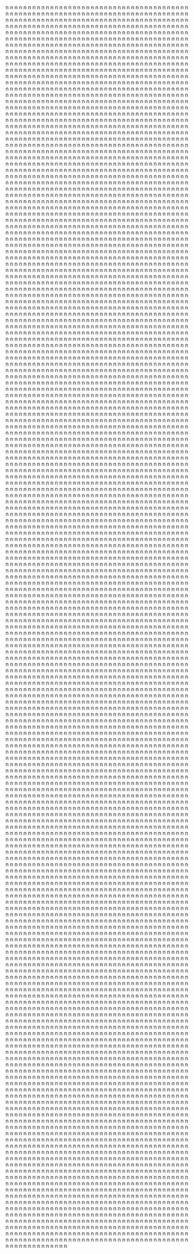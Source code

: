 n
n
n
n
n
n
n
n
n
n
n
n
n
n
n
n
n
n
n
n
n
n
n
n
n
n
n
n
n
n
n
n
n
n
n
n
n
n
n
n
n
n
n
n
n
n
n
n
n
n
n
n
n
n
n
n
n
n
n
n
n
n
n
n
n
n
n
n
n
n
n
n
n
n
n
n
n
n
n
n
n
n
n
n
n
n
n
n
n
n
n
n
n
n
n
n
n
n
n
n
n
n
n
n
n
n
n
n
n
n
n
n
n
n
n
n
n
n
n
n
n
n
n
n
n
n
n
n
n
n
n
n
n
n
n
n
n
n
n
n
n
n
n
n
n
n
n
n
n
n
n
n
n
n
n
n
n
n
n
n
n
n
n
n
n
n
n
n
n
n
n
n
n
n
n
n
n
n
n
n
n
n
n
n
n
n
n
n
n
n
n
n
n
n
n
n
n
n
n
n
n
n
n
n
n
n
n
n
n
n
n
n
n
n
n
n
n
n
n
n
n
n
n
n
n
n
n
n
n
n
n
n
n
n
n
n
n
n
n
n
n
n
n
n
n
n
n
n
n
n
n
n
n
n
n
n
n
n
n
n
n
n
n
n
n
n
n
n
n
n
n
n
n
n
n
n
n
n
n
n
n
n
n
n
n
n
n
n
n
n
n
n
n
n
n
n
n
n
n
n
n
n
n
n
n
n
n
n
n
n
n
n
n
n
n
n
n
n
n
n
n
n
n
n
n
n
n
n
n
n
n
n
n
n
n
n
n
n
n
n
n
n
n
n
n
n
n
n
n
n
n
n
n
n
n
n
n
n
n
n
n
n
n
n
n
n
n
n
n
n
n
n
n
n
n
n
n
n
n
n
n
n
n
n
n
n
n
n
n
n
n
n
n
n
n
n
n
n
n
n
n
n
n
n
n
n
n
n
n
n
n
n
n
n
n
n
n
n
n
n
n
n
n
n
n
n
n
n
n
n
n
n
n
n
n
n
n
n
n
n
n
n
n
n
n
n
n
n
n
n
n
n
n
n
n
n
n
n
n
n
n
n
n
n
n
n
n
n
n
n
n
n
n
n
n
n
n
n
n
n
n
n
n
n
n
n
n
n
n
n
n
n
n
n
n
n
n
n
n
n
n
n
n
n
n
n
n
n
n
n
n
n
n
n
n
n
n
n
n
n
n
n
n
n
n
n
n
n
n
n
n
n
n
n
n
n
n
n
n
n
n
n
n
n
n
n
n
n
n
n
n
n
n
n
n
n
n
n
n
n
n
n
n
n
n
n
n
n
n
n
n
n
n
n
n
n
n
n
n
n
n
n
n
n
n
n
n
n
n
n
n
n
n
n
n
n
n
n
n
n
n
n
n
n
n
n
n
n
n
n
n
n
n
n
n
n
n
n
n
n
n
n
n
n
n
n
n
n
n
n
n
n
n
n
n
n
n
n
n
n
n
n
n
n
n
n
n
n
n
n
n
n
n
n
n
n
n
n
n
n
n
n
n
n
n
n
n
n
n
n
n
n
n
n
n
n
n
n
n
n
n
n
n
n
n
n
n
n
n
n
n
n
n
n
n
n
n
n
n
n
n
n
n
n
n
n
n
n
n
n
n
n
n
n
n
n
n
n
n
n
n
n
n
n
n
n
n
n
n
n
n
n
n
n
n
n
n
n
n
n
n
n
n
n
n
n
n
n
n
n
n
n
n
n
n
n
n
n
n
n
n
n
n
n
n
n
n
n
n
n
n
n
n
n
n
n
n
n
n
n
n
n
n
n
n
n
n
n
n
n
n
n
n
n
n
n
n
n
n
n
n
n
n
n
n
n
n
n
n
n
n
n
n
n
n
n
n
n
n
n
n
n
n
n
n
n
n
n
n
n
n
n
n
n
n
n
n
n
n
n
n
n
n
n
n
n
n
n
n
n
n
n
n
n
n
n
n
n
n
n
n
n
n
n
n
n
n
n
n
n
n
n
n
n
n
n
n
n
n
n
n
n
n
n
n
n
n
n
n
n
n
n
n
n
n
n
n
n
n
n
n
n
n
n
n
n
n
n
n
n
n
n
n
n
n
n
n
n
n
n
n
n
n
n
n
n
n
n
n
n
n
n
n
n
n
n
n
n
n
n
n
n
n
n
n
n
n
n
n
n
n
n
n
n
n
n
n
n
n
n
n
n
n
n
n
n
n
n
n
n
n
n
n
n
n
n
n
n
n
n
n
n
n
n
n
n
n
n
n
n
n
n
n
n
n
n
n
n
n
n
n
n
n
n
n
n
n
n
n
n
n
n
n
n
n
n
n
n
n
n
n
n
n
n
n
n
n
n
n
n
n
n
n
n
n
n
n
n
n
n
n
n
n
n
n
n
n
n
n
n
n
n
n
n
n
n
n
n
n
n
n
n
n
n
n
n
n
n
n
n
n
n
n
n
n
n
n
n
n
n
n
n
n
n
n
n
n
n
n
n
n
n
n
n
n
n
n
n
n
n
n
n
n
n
n
n
n
n
n
n
n
n
n
n
n
n
n
n
n
n
n
n
n
n
n
n
n
n
n
n
n
n
n
n
n
n
n
n
n
n
n
n
n
n
n
n
n
n
n
n
n
n
n
n
n
n
n
n
n
n
n
n
n
n
n
n
n
n
n
n
n
n
n
n
n
n
n
n
n
n
n
n
n
n
n
n
n
n
n
n
n
n
n
n
n
n
n
n
n
n
n
n
n
n
n
n
n
n
n
n
n
n
n
n
n
n
n
n
n
n
n
n
n
n
n
n
n
n
n
n
n
n
n
n
n
n
n
n
n
n
n
n
n
n
n
n
n
n
n
n
n
n
n
n
n
n
n
n
n
n
n
n
n
n
n
n
n
n
n
n
n
n
n
n
n
n
n
n
n
n
n
n
n
n
n
n
n
n
n
n
n
n
n
n
n
n
n
n
n
n
n
n
n
n
n
n
n
n
n
n
n
n
n
n
n
n
n
n
n
n
n
n
n
n
n
n
n
n
n
n
n
n
n
n
n
n
n
n
n
n
n
n
n
n
n
n
n
n
n
n
n
n
n
n
n
n
n
n
n
n
n
n
n
n
n
n
n
n
n
n
n
n
n
n
n
n
n
n
n
n
n
n
n
n
n
n
n
n
n
n
n
n
n
n
n
n
n
n
n
n
n
n
n
n
n
n
n
n
n
n
n
n
n
n
n
n
n
n
n
n
n
n
n
n
n
n
n
n
n
n
n
n
n
n
n
n
n
n
n
n
n
n
n
n
n
n
n
n
n
n
n
n
n
n
n
n
n
n
n
n
n
n
n
n
n
n
n
n
n
n
n
n
n
n
n
n
n
n
n
n
n
n
n
n
n
n
n
n
n
n
n
n
n
n
n
n
n
n
n
n
n
n
n
n
n
n
n
n
n
n
n
n
n
n
n
n
n
n
n
n
n
n
n
n
n
n
n
n
n
n
n
n
n
n
n
n
n
n
n
n
n
n
n
n
n
n
n
n
n
n
n
n
n
n
n
n
n
n
n
n
n
n
n
n
n
n
n
n
n
n
n
n
n
n
n
n
n
n
n
n
n
n
n
n
n
n
n
n
n
n
n
n
n
n
n
n
n
n
n
n
n
n
n
n
n
n
n
n
n
n
n
n
n
n
n
n
n
n
n
n
n
n
n
n
n
n
n
n
n
n
n
n
n
n
n
n
n
n
n
n
n
n
n
n
n
n
n
n
n
n
n
n
n
n
n
n
n
n
n
n
n
n
n
n
n
n
n
n
n
n
n
n
n
n
n
n
n
n
n
n
n
n
n
n
n
n
n
n
n
n
n
n
n
n
n
n
n
n
n
n
n
n
n
n
n
n
n
n
n
n
n
n
n
n
n
n
n
n
n
n
n
n
n
n
n
n
n
n
n
n
n
n
n
n
n
n
n
n
n
n
n
n
n
n
n
n
n
n
n
n
n
n
n
n
n
n
n
n
n
n
n
n
n
n
n
n
n
n
n
n
n
n
n
n
n
n
n
n
n
n
n
n
n
n
n
n
n
n
n
n
n
n
n
n
n
n
n
n
n
n
n
n
n
n
n
n
n
n
n
n
n
n
n
n
n
n
n
n
n
n
n
n
n
n
n
n
n
n
n
n
n
n
n
n
n
n
n
n
n
n
n
n
n
n
n
n
n
n
n
n
n
n
n
n
n
n
n
n
n
n
n
n
n
n
n
n
n
n
n
n
n
n
n
n
n
n
n
n
n
n
n
n
n
n
n
n
n
n
n
n
n
n
n
n
n
n
n
n
n
n
n
n
n
n
n
n
n
n
n
n
n
n
n
n
n
n
n
n
n
n
n
n
n
n
n
n
n
n
n
n
n
n
n
n
n
n
n
n
n
n
n
n
n
n
n
n
n
n
n
n
n
n
n
n
n
n
n
n
n
n
n
n
n
n
n
n
n
n
n
n
n
n
n
n
n
n
n
n
n
n
n
n
n
n
n
n
n
n
n
n
n
n
n
n
n
n
n
n
n
n
n
n
n
n
n
n
n
n
n
n
n
n
n
n
n
n
n
n
n
n
n
n
n
n
n
n
n
n
n
n
n
n
n
n
n
n
n
n
n
n
n
n
n
n
n
n
n
n
n
n
n
n
n
n
n
n
n
n
n
n
n
n
n
n
n
n
n
n
n
n
n
n
n
n
n
n
n
n
n
n
n
n
n
n
n
n
n
n
n
n
n
n
n
n
n
n
n
n
n
n
n
n
n
n
n
n
n
n
n
n
n
n
n
n
n
n
n
n
n
n
n
n
n
n
n
n
n
n
n
n
n
n
n
n
n
n
n
n
n
n
n
n
n
n
n
n
n
n
n
n
n
n
n
n
n
n
n
n
n
n
n
n
n
n
n
n
n
n
n
n
n
n
n
n
n
n
n
n
n
n
n
n
n
n
n
n
n
n
n
n
n
n
n
n
n
n
n
n
n
n
n
n
n
n
n
n
n
n
n
n
n
n
n
n
n
n
n
n
n
n
n
n
n
n
n
n
n
n
n
n
n
n
n
n
n
n
n
n
n
n
n
n
n
n
n
n
n
n
n
n
n
n
n
n
n
n
n
n
n
n
n
n
n
n
n
n
n
n
n
n
n
n
n
n
n
n
n
n
n
n
n
n
n
n
n
n
n
n
n
n
n
n
n
n
n
n
n
n
n
n
n
n
n
n
n
n
n
n
n
n
n
n
n
n
n
n
n
n
n
n
n
n
n
n
n
n
n
n
n
n
n
n
n
n
n
n
n
n
n
n
n
n
n
n
n
n
n
n
n
n
n
n
n
n
n
n
n
n
n
n
n
n
n
n
n
n
n
n
n
n
n
n
n
n
n
n
n
n
n
n
n
n
n
n
n
n
n
n
n
n
n
n
n
n
n
n
n
n
n
n
n
n
n
n
n
n
n
n
n
n
n
n
n
n
n
n
n
n
n
n
n
n
n
n
n
n
n
n
n
n
n
n
n
n
n
n
n
n
n
n
n
n
n
n
n
n
n
n
n
n
n
n
n
n
n
n
n
n
n
n
n
n
n
n
n
n
n
n
n
n
n
n
n
n
n
n
n
n
n
n
n
n
n
n
n
n
n
n
n
n
n
n
n
n
n
n
n
n
n
n
n
n
n
n
n
n
n
n
n
n
n
n
n
n
n
n
n
n
n
n
n
n
n
n
n
n
n
n
n
n
n
n
n
n
n
n
n
n
n
n
n
n
n
n
n
n
n
n
n
n
n
n
n
n
n
n
n
n
n
n
n
n
n
n
n
n
n
n
n
n
n
n
n
n
n
n
n
n
n
n
n
n
n
n
n
n
n
n
n
n
n
n
n
n
n
n
n
n
n
n
n
n
n
n
n
n
n
n
n
n
n
n
n
n
n
n
n
n
n
n
n
n
n
n
n
n
n
n
n
n
n
n
n
n
n
n
n
n
n
n
n
n
n
n
n
n
n
n
n
n
n
n
n
n
n
n
n
n
n
n
n
n
n
n
n
n
n
n
n
n
n
n
n
n
n
n
n
n
n
n
n
n
n
n
n
n
n
n
n
n
n
n
n
n
n
n
n
n
n
n
n
n
n
n
n
n
n
n
n
n
n
n
n
n
n
n
n
n
n
n
n
n
n
n
n
n
n
n
n
n
n
n
n
n
n
n
n
n
n
n
n
n
n
n
n
n
n
n
n
n
n
n
n
n
n
n
n
n
n
n
n
n
n
n
n
n
n
n
n
n
n
n
n
n
n
n
n
n
n
n
n
n
n
n
n
n
n
n
n
n
n
n
n
n
n
n
n
n
n
n
n
n
n
n
n
n
n
n
n
n
n
n
n
n
n
n
n
n
n
n
n
n
n
n
n
n
n
n
n
n
n
n
n
n
n
n
n
n
n
n
n
n
n
n
n
n
n
n
n
n
n
n
n
n
n
n
n
n
n
n
n
n
n
n
n
n
n
n
n
n
n
n
n
n
n
n
n
n
n
n
n
n
n
n
n
n
n
n
n
n
n
n
n
n
n
n
n
n
n
n
n
n
n
n
n
n
n
n
n
n
n
n
n
n
n
n
n
n
n
n
n
n
n
n
n
n
n
n
n
n
n
n
n
n
n
n
n
n
n
n
n
n
n
n
n
n
n
n
n
n
n
n
n
n
n
n
n
n
n
n
n
n
n
n
n
n
n
n
n
n
n
n
n
n
n
n
n
n
n
n
n
n
n
n
n
n
n
n
n
n
n
n
n
n
n
n
n
n
n
n
n
n
n
n
n
n
n
n
n
n
n
n
n
n
n
n
n
n
n
n
n
n
n
n
n
n
n
n
n
n
n
n
n
n
n
n
n
n
n
n
n
n
n
n
n
n
n
n
n
n
n
n
n
n
n
n
n
n
n
n
n
n
n
n
n
n
n
n
n
n
n
n
n
n
n
n
n
n
n
n
n
n
n
n
n
n
n
n
n
n
n
n
n
n
n
n
n
n
n
n
n
n
n
n
n
n
n
n
n
n
n
n
n
n
n
n
n
n
n
n
n
n
n
n
n
n
n
n
n
n
n
n
n
n
n
n
n
n
n
n
n
n
n
n
n
n
n
n
n
n
n
n
n
n
n
n
n
n
n
n
n
n
n
n
n
n
n
n
n
n
n
n
n
n
n
n
n
n
n
n
n
n
n
n
n
n
n
n
n
n
n
n
n
n
n
n
n
n
n
n
n
n
n
n
n
n
n
n
n
n
n
n
n
n
n
n
n
n
n
n
n
n
n
n
n
n
n
n
n
n
n
n
n
n
n
n
n
n
n
n
n
n
n
n
n
n
n
n
n
n
n
n
n
n
n
n
n
n
n
n
n
n
n
n
n
n
n
n
n
n
n
n
n
n
n
n
n
n
n
n
n
n
n
n
n
n
n
n
n
n
n
n
n
n
n
n
n
n
n
n
n
n
n
n
n
n
n
n
n
n
n
n
n
n
n
n
n
n
n
n
n
n
n
n
n
n
n
n
n
n
n
n
n
n
n
n
n
n
n
n
n
n
n
n
n
n
n
n
n
n
n
n
n
n
n
n
n
n
n
n
n
n
n
n
n
n
n
n
n
n
n
n
n
n
n
n
n
n
n
n
n
n
n
n
n
n
n
n
n
n
n
n
n
n
n
n
n
n
n
n
n
n
n
n
n
n
n
n
n
n
n
n
n
n
n
n
n
n
n
n
n
n
n
n
n
n
n
n
n
n
n
n
n
n
n
n
n
n
n
n
n
n
n
n
n
n
n
n
n
n
n
n
n
n
n
n
n
n
n
n
n
n
n
n
n
n
n
n
n
n
n
n
n
n
n
n
n
n
n
n
n
n
n
n
n
n
n
n
n
n
n
n
n
n
n
n
n
n
n
n
n
n
n
n
n
n
n
n
n
n
n
n
n
n
n
n
n
n
n
n
n
n
n
n
n
n
n
n
n
n
n
n
n
n
n
n
n
n
n
n
n
n
n
n
n
n
n
n
n
n
n
n
n
n
n
n
n
n
n
n
n
n
n
n
n
n
n
n
n
n
n
n
n
n
n
n
n
n
n
n
n
n
n
n
n
n
n
n
n
n
n
n
n
n
n
n
n
n
n
n
n
n
n
n
n
n
n
n
n
n
n
n
n
n
n
n
n
n
n
n
n
n
n
n
n
n
n
n
n
n
n
n
n
n
n
n
n
n
n
n
n
n
n
n
n
n
n
n
n
n
n
n
n
n
n
n
n
n
n
n
n
n
n
n
n
n
n
n
n
n
n
n
n
n
n
n
n
n
n
n
n
n
n
n
n
n
n
n
n
n
n
n
n
n
n
n
n
n
n
n
n
n
n
n
n
n
n
n
n
n
n
n
n
n
n
n
n
n
n
n
n
n
n
n
n
n
n
n
n
n
n
n
n
n
n
n
n
n
n
n
n
n
n
n
n
n
n
n
n
n
n
n
n
n
n
n
n
n
n
n
n
n
n
n
n
n
n
n
n
n
n
n
n
n
n
n
n
n
n
n
n
n
n
n
n
n
n
n
n
n
n
n
n
n
n
n
n
n
n
n
n
n
n
n
n
n
n
n
n
n
n
n
n
n
n
n
n
n
n
n
n
n
n
n
n
n
n
n
n
n
n
n
n
n
n
n
n
n
n
n
n
n
n
n
n
n
n
n
n
n
n
n
n
n
n
n
n
n
n
n
n
n
n
n
n
n
n
n
n
n
n
n
n
n
n
n
n
n
n
n
n
n
n
n
n
n
n
n
n
n
n
n
n
n
n
n
n
n
n
n
n
n
n
n
n
n
n
n
n
n
n
n
n
n
n
n
n
n
n
n
n
n
n
n
n
n
n
n
n
n
n
n
n
n
n
n
n
n
n
n
n
n
n
n
n
n
n
n
n
n
n
n
n
n
n
n
n
n
n
n
n
n
n
n
n
n
n
n
n
n
n
n
n
n
n
n
n
n
n
n
n
n
n
n
n
n
n
n
n
n
n
n
n
n
n
n
n
n
n
n
n
n
n
n
n
n
n
n
n
n
n
n
n
n
n
n
n
n
n
n
n
n
n
n
n
n
n
n
n
n
n
n
n
n
n
n
n
n
n
n
n
n
n
n
n
n
n
n
n
n
n
n
n
n
n
n
n
n
n
n
n
n
n
n
n
n
n
n
n
n
n
n
n
n
n
n
n
n
n
n
n
n
n
n
n
n
n
n
n
n
n
n
n
n
n
n
n
n
n
n
n
n
n
n
n
n
n
n
n
n
n
n
n
n
n
n
n
n
n
n
n
n
n
n
n
n
n
n
n
n
n
n
n
n
n
n
n
n
n
n
n
n
n
n
n
n
n
n
n
n
n
n
n
n
n
n
n
n
n
n
n
n
n
n
n
n
n
n
n
n
n
n
n
n
n
n
n
n
n
n
n
n
n
n
n
n
n
n
n
n
n
n
n
n
n
n
n
n
n
n
n
n
n
n
n
n
n
n
n
n
n
n
n
n
n
n
n
n
n
n
n
n
n
n
n
n
n
n
n
n
n
n
n
n
n
n
n
n
n
n
n
n
n
n
n
n
n
n
n
n
n
n
n
n
n
n
n
n
n
n
n
n
n
n
n
n
n
n
n
n
n
n
n
n
n
n
n
n
n
n
n
n
n
n
n
n
n
n
n
n
n
n
n
n
n
n
n
n
n
n
n
n
n
n
n
n
n
n
n
n
n
n
n
n
n
n
n
n
n
n
n
n
n
n
n
n
n
n
n
n
n
n
n
n
n
n
n
n
n
n
n
n
n
n
n
n
n
n
n
n
n
n
n
n
n
n
n
n
n
n
n
n
n
n
n
n
n
n
n
n
n
n
n
n
n
n
n
n
n
n
n
n
n
n
n
n
n
n
n
n
n
n
n
n
n
n
n
n
n
n
n
n
n
n
n
n
n
n
n
n
n
n
n
n
n
n
n
n
n
n
n
n
n
n
n
n
n
n
n
n
n
n
n
n
n
n
n
n
n
n
n
n
n
n
n
n
n
n
n
n
n
n
n
n
n
n
n
n
n
n
n
n
n
n
n
n
n
n
n
n
n
n
n
n
n
n
n
n
n
n
n
n
n
n
n
n
n
n
n
n
n
n
n
n
n
n
n
n
n
n
n
n
n
n
n
n
n
n
n
n
n
n
n
n
n
n
n
n
n
n
n
n
n
n
n
n
n
n
n
n
n
n
n
n
n
n
n
n
n
n
n
n
n
n
n
n
n
n
n
n
n
n
n
n
n
n
n
n
n
n
n
n
n
n
n
n
n
n
n
n
n
n
n
n
n
n
n
n
n
n
n
n
n
n
n
n
n
n
n
n
n
n
n
n
n
n
n
n
n
n
n
n
n
n
n
n
n
n
n
n
n
n
n
n
n
n
n
n
n
n
n
n
n
n
n
n
n
n
n
n
n
n
n
n
n
n
n
n
n
n
n
n
n
n
n
n
n
n
n
n
n
n
n
n
n
n
n
n
n
n
n
n
n
n
n
n
n
n
n
n
n
n
n
n
n
n
n
n
n
n
n
n
n
n
n
n
n
n
n
n
n
n
n
n
n
n
n
n
n
n
n
n
n
n
n
n
n
n
n
n
n
n
n
n
n
n
n
n
n
n
n
n
n
n
n
n
n
n
n
n
n
n
n
n
n
n
n
n
n
n
n
n
n
n
n
n
n
n
n
n
n
n
n
n
n
n
n
n
n
n
n
n
n
n
n
n
n
n
n
n
n
n
n
n
n
n
n
n
n
n
n
n
n
n
n
n
n
n
n
n
n
n
n
n
n
n
n
n
n
n
n
n
n
n
n
n
n
n
n
n
n
n
n
n
n
n
n
n
n
n
n
n
n
n
n
n
n
n
n
n
n
n
n
n
n
n
n
n
n
n
n
n
n
n
n
n
n
n
n
n
n
n
n
n
n
n
n
n
n
n
n
n
n
n
n
n
n
n
n
n
n
n
n
n
n
n
n
n
n
n
n
n
n
n
n
n
n
n
n
n
n
n
n
n
n
n
n
n
n
n
n
n
n
n
n
n
n
n
n
n
n
n
n
n
n
n
n
n
n
n
n
n
n
n
n
n
n
n
n
n
n
n
n
n
n
n
n
n
n
n
n
n
n
n
n
n
n
n
n
n
n
n
n
n
n
n
n
n
n
n
n
n
n
n
n
n
n
n
n
n
n
n
n
n
n
n
n
n
n
n
n
n
n
n
n
n
n
n
n
n
n
n
n
n
n
n
n
n
n
n
n
n
n
n
n
n
n
n
n
n
n
n
n
n
n
n
n
n
n
n
n
n
n
n
n
n
n
n
n
n
n
n
n
n
n
n
n
n
n
n
n
n
n
n
n
n
n
n
n
n
n
n
n
n
n
n
n
n
n
n
n
n
n
n
n
n
n
n
n
n
n
n
n
n
n
n
n
n
n
n
n
n
n
n
n
n
n
n
n
n
n
n
n
n
n
n
n
n
n
n
n
n
n
n
n
n
n
n
n
n
n
n
n
n
n
n
n
n
n
n
n
n
n
n
n
n
n
n
n
n
n
n
n
n
n
n
n
n
n
n
n
n
n
n
n
n
n
n
n
n
n
n
n
n
n
n
n
n
n
n
n
n
n
n
n
n
n
n
n
n
n
n
n
n
n
n
n
n
n
n
n
n
n
n
n
n
n
n
n
n
n
n
n
n
n
n
n
n
n
n
n
n
n
n
n
n
n
n
n
n
n
n
n
n
n
n
n
n
n
n
n
n
n
n
n
n
n
n
n
n
n
n
n
n
n
n
n
n
n
n
n
n
n
n
n
n
n
n
n
n
n
n
n
n
n
n
n
n
n
n
n
n
n
n
n
n
n
n
n
n
n
n
n
n
n
n
n
n
n
n
n
n
n
n
n
n
n
n
n
n
n
n
n
n
n
n
n
n
n
n
n
n
n
n
n
n
n
n
n
n
n
n
n
n
n
n
n
n
n
n
n
n
n
n
n
n
n
n
n
n
n
n
n
n
n
n
n
n
n
n
n
n
n
n
n
n
n
n
n
n
n
n
n
n
n
n
n
n
n
n
n
n
n
n
n
n
n
n
n
n
n
n
n
n
n
n
n
n
n
n
n
n
n
n
n
n
n
n
n
n
n
n
n
n
n
n
n
n
n
n
n
n
n
n
n
n
n
n
n
n
n
n
n
n
n
n
n
n
n
n
n
n
n
n
n
n
n
n
n
n
n
n
n
n
n
n
n
n
n
n
n
n
n
n
n
n
n
n
n
n
n
n
n
n
n
n
n
n
n
n
n
n
n
n
n
n
n
n
n
n
n
n
n
n
n
n
n
n
n
n
n
n
n
n
n
n
n
n
n
n
n
n
n
n
n
n
n
n
n
n
n
n
n
n
n
n
n
n
n
n
n
n
n
n
n
n
n
n
n
n
n
n
n
n
n
n
n
n
n
n
n
n
n
n
n
n
n
n
n
n
n
n
n
n
n
n
n
n
n
n
n
n
n
n
n
n
n
n
n
n
n
n
n
n
n
n
n
n
n
n
n
n
n
n
n
n
n
n
n
n
n
n
n
n
n
n
n
n
n
n
n
n
n
n
n
n
n
n
n
n
n
n
n
n
n
n
n
n
n
n
n
n
n
n
n
n
n
n
n
n
n
n
n
n
n
n
n
n
n
n
n
n
n
n
n
n
n
n
n
n
n
n
n
n
n
n
n
n
n
n
n
n
n
n
n
n
n
n
n
n
n
n
n
n
n
n
n
n
n
n
n
n
n
n
n
n
n
n
n
n
n
n
n
n
n
n
n
n
n
n
n
n
n
n
n
n
n
n
n
n
n
n
n
n
n
n
n
n
n
n
n
n
n
n
n
n
n
n
n
n
n
n
n
n
n
n
n
n
n
n
n
n
n
n
n
n
n
n
n
n
n
n
n
n
n
n
n
n
n
n
n
n
n
n
n
n
n
n
n
n
n
n
n
n
n
n
n
n
n
n
n
n
n
n
n
n
n
n
n
n
n
n
n
n
n
n
n
n
n
n
n
n
n
n
n
n
n
n
n
n
n
n
n
n
n
n
n
n
n
n
n
n
n
n
n
n
n
n
n
n
n
n
n
n
n
n
n
n
n
n
n
n
n
n
n
n
n
n
n
n
n
n
n
n
n
n
n
n
n
n
n
n
n
n
n
n
n
n
n
n
n
n
n
n
n
n
n
n
n
n
n
n
n
n
n
n
n
n
n
n
n
n
n
n
n
n
n
n
n
n
n
n
n
n
n
n
n
n
n
n
n
n
n
n
n
n
n
n
n
n
n
n
n
n
n
n
n
n
n
n
n
n
n
n
n
n
n
n
n
n
n
n
n
n
n
n
n
n
n
n
n
n
n
n
n
n
n
n
n
n
n
n
n
n
n
n
n
n
n
n
n
n
n
n
n
n
n
n
n
n
n
n
n
n
n
n
n
n
n
n
n
n
n
n
n
n
n
n
n
n
n
n
n
n
n
n
n
n
n
n
n
n
n
n
n
n
n
n
n
n
n
n
n
n
n
n
n
n
n
n
n
n
n
n
n
n
n
n
n
n
n
n
n
n
n
n
n
n
n
n
n
n
n
n
n
n
n
n
n
n
n
n
n
n
n
n
n
n
n
n
n
n
n
n
n
n
n
n
n
n
n
n
n
n
n
n
n
n
n
n
n
n
n
n
n
n
n
n
n
n
n
n
n
n
n
n
n
n
n
n
n
n
n
n
n
n
n
n
n
n
n
n
n
n
n
n
n
n
n
n
n
n
n
n
n
n
n
n
n
n
n
n
n
n
n
n
n
n
n
n
n
n
n
n
n
n
n
n
n
n
n
n
n
n
n
n
n
n
n
n
n
n
n
n
n
n
n
n
n
n
n
n
n
n
n
n
n
n
n
n
n
n
n
n
n
n
n
n
n
n
n
n
n
n
n
n
n
n
n
n
n
n
n
n
n
n
n
n
n
n
n
n
n
n
n
n
n
n
n
n
n
n
n
n
n
n
n
n
n
n
n
n
n
n
n
n
n
n
n
n
n
n
n
n
n
n
n
n
n
n
n
n
n
n
n
n
n
n
n
n
n
n
n
n
n
n
n
n
n
n
n
n
n
n
n
n
n
n
n
n
n
n
n
n
n
n
n
n
n
n
n
n
n
n
n
n
n
n
n
n
n
n
n
n
n
n
n
n
n
n
n
n
n
n
n
n
n
n
n
n
n
n
n
n
n
n
n
n
n
n
n
n
n
n
n
n
n
n
n
n
n
n
n
n
n
n
n
n
n
n
n
n
n
n
n
n
n
n
n
n
n
n
n
n
n
n
n
n
n
n
n
n
n
n
n
n
n
n
n
n
n
n
n
n
n
n
n
n
n
n
n
n
n
n
n
n
n
n
n
n
n
n
n
n
n
n
n
n
n
n
n
n
n
n
n
n
n
n
n
n
n
n
n
n
n
n
n
n
n
n
n
n
n
n
n
n
n
n
n
n
n
n
n
n
n
n
n
n
n
n
n
n
n
n
n
n
n
n
n
n
n
n
n
n
n
n
n
n
n
n
n
n
n
n
n
n
n
n
n
n
n
n
n
n
n
n
n
n
n
n
n
n
n
n
n
n
n
n
n
n
n
n
n
n
n
n
n
n
n
n
n
n
n
n
n
n
n
n
n
n
n
n
n
n
n
n
n
n
n
n
n
n
n
n
n
n
n
n
n
n
n
n
n
n
n
n
n
n
n
n
n
n
n
n
n
n
n
n
n
n
n
n
n
n
n
n
n
n
n
n
n
n
n
n
n
n
n
n
n
n
n
n
n
n
n
n
n
n
n
n
n
n
n
n
n
n
n
n
n
n
n
n
n
n
n
n
n
n
n
n
n
n
n
n
n
n
n
n
n
n
n
n
n
n
n
n
n
n
n
n
n
n
n
n
n
n
n
n
n
n
n
n
n
n
n
n
n
n
n
n
n
n
n
n
n
n
n
n
n
n
n
n
n
n
n
n
n
n
n
n
n
n
n
n
n
n
n
n
n
n
n
n
n
n
n
n
n
n
n
n
n
n
n
n
n
n
n
n
n
n
n
n
n
n
n
n
n
n
n
n
n
n
n
n
n
n
n
n
n
n
n
n
n
n
n
n
n
n
n
n
n
n
n
n
n
n
n
n
n
n
n
n
n
n
n
n
n
n
n
n
n
n
n
n
n
n
n
n
n
n
n
n
n
n
n
n
n
n
n
n
n
n
n
n
n
n
n
n
n
n
n
n
n
n
n
n
n
n
n
n
n
n
n
n
n
n
n
n
n
n
n
n
n
n
n
n
n
n
n
n
n
n
n
n
n
n
n
n
n
n
n
n
n
n
n
n
n
n
n
n
n
n
n
n
n
n
n
n
n
n
n
n
n
n
n
n
n
n
n
n
n
n
n
n
n
n
n
n
n
n
n
n
n
n
n
n
n
n
n
n
n
n
n
n
n
n
n
n
n
n
n
n
n
n
n
n
n
n
n
n
n
n
n
n
n
n
n
n
n
n
n
n
n
n
n
n
n
n
n
n
n
n
n
n
n
n
n
n
n
n
n
n
n
n
n
n
n
n
n
n
n
n
n
n
n
n
n
n
n
n
n
n
n
n
n
n
n
n
n
n
n
n
n
n
n
n
n
n
n
n
n
n
n
n
n
n
n
n
n
n
n
n
n
n
n
n
n
n
n
n
n
n
n
n
n
n
n
n
n
n
n
n
n
n
n
n
n
n
n
n
n
n
n
n
n
n
n
n
n
n
n
n
n
n
n
n
n
n
n
n
n
n
n
n
n
n
n
n
n
n
n
n
n
n
n
n
n
n
n
n
n
n
n
n
n
n
n
n
n
n
n
n
n
n
n
n
n
n
n
n
n
n
n
n
n
n
n
n
n
n
n
n
n
n
n
n
n
n
n
n
n
n
n
n
n
n
n
n
n
n
n
n
n
n
n
n
n
n
n
n
n
n
n
n
n
n
n
n
n
n
n
n
n
n
n
n
n
n
n
n
n
n
n
n
n
n
n
n
n
n
n
n
n
n
n
n
n
n
n
n
n
n
n
n
n
n
n
n
n
n
n
n
n
n
n
n
n
n
n
n
n
n
n
n
n
n
n
n
n
n
n
n
n
n
n
n
n
n
n
n
n
n
n
n
n
n
n
n
n
n
n
n
n
n
n
n
n
n
n
n
n
n
n
n
n
n
n
n
n
n
n
n
n
n
n
n
n
n
n
n
n
n
n
n
n
n
n
n
n
n
n
n
n
n
n
n
n
n
n
n
n
n
n
n
n
n
n
n
n
n
n
n
n
n
n
n
n
n
n
n
n
n
n
n
n
n
n
n
n
n
n
n
n
n
n
n
n
n
n
n
n
n
n
n
n
n
n
n
n
n
n
n
n
n
n
n
n
n
n
n
n
n
n
n
n
n
n
n
n
n
n
n
n
n
n
n
n
n
n
n
n
n
n
n
n
n
n
n
n
n
n
n
n
n
n
n
n
n
n
n
n
n
n
n
n
n
n
n
n
n
n
n
n
n
n
n
n
n
n
n
n
n
n
n
n
n
n
n
n
n
n
n
n
n
n
n
n
n
n
n
n
n
n
n
n
n
n
n
n
n
n
n
n
n
n
n
n
n
n
n
n
n
n
n
n
n
n
n
n
n
n
n
n
n
n
n
n
n
n
n
n
n
n
n
n
n
n
n
n
n
n
n
n
n
n
n
n
n
n
n
n
n
n
n
n
n
n
n
n
n
n
n
n
n
n
n
n
n
n
n
n
n
n
n
n
n
n
n
n
n
n
n
n
n
n
n
n
n
n
n
n
n
n
n
n
n
n
n
n
n
n
n
n
n
n
n
n
n
n
n
n
n
n
n
n
n
n
n
n
n
n
n
n
n
n
n
n
n
n
n
n
n
n
n
n
n
n
n
n
n
n
n
n
n
n
n
n
n
n
n
n
n
n
n
n
n
n
n
n
n
n
n
n
n
n
n
n
n
n
n
n
n
n
n
n
n
n
n
n
n
n
n
n
n
n
n
n
n
n
n
n
n
n
n
n
n
n
n
n
n
n
n
n
n
n
n
n
n
n
n
n
n
n
n
n
n
n
n
n
n
n
n
n
n
n
n
n
n
n
n
n
n
n
n
n
n
n
n
n
n
n
n
n
n
n
n
n
n
n
n
n
n
n
n
n
n
n
n
n
n
n
n
n
n
n
n
n
n
n
n
n
n
n
n
n
n
n
n
n
n
n
n
n
n
n
n
n
n
n
n
n
n
n
n
n
n
n
n
n
n
n
n
n
n
n
n
n
n
n
n
n
n
n
n
n
n
n
n
n
n
n
n
n
n
n
n
n
n
n
n
n
n
n
n
n
n
n
n
n
n
n
n
n
n
n
n
n
n
n
n
n
n
n
n
n
n
n
n
n
n
n
n
n
n
n
n
n
n
n
n
n
n
n
n
n
n
n
n
n
n
n
n
n
n
n
n
n
n
n
n
n
n
n
n
n
n
n
n
n
n
n
n
n
n
n
n
n
n
n
n
n
n
n
n
n
n
n
n
n
n
n
n
n
n
n
n
n
n
n
n
n
n
n
n
n
n
n
n
n
n
n
n
n
n
n
n
n
n
n
n
n
n
n
n
n
n
n
n
n
n
n
n
n
n
n
n
n
n
n
n
n
n
n
n
n
n
n
n
n
n
n
n
n
n
n
n
n
n
n
n
n
n
n
n
n
n
n
n
n
n
n
n
n
n
n
n
n
n
n
n
n
n
n
n
n
n
n
n
n
n
n
n
n
n
n
n
n
n
n
n
n
n
n
n
n
n
n
n
n
n
n
n
n
n
n
n
n
n
n
n
n
n
n
n
n
n
n
n
n
n
n
n
n
n
n
n
n
n
n
n
n
n
n
n
n
n
n
n
n
n
n
n
n
n
n
n
n
n
n
n
n
n
n
n
n
n
n
n
n
n
n
n
n
n
n
n
n
n
n
n
n
n
n
n
n
n
n
n
n
n
n
n
n
n
n
n
n
n
n
n
n
n
n
n
n
n
n
n
n
n
n
n
n
n
n
n
n
n
n
n
n
n
n
n
n
n
n
n
n
n
n
n
n
n
n
n
n
n
n
n
n
n
n
n
n
n
n
n
n
n
n
n
n
n
n
n
n
n
n
n
n
n
n
n
n
n
n
n
n
n
n
n
n
n
n
n
n
n
n
n
n
n
n
n
n
n
n
n
n
n
n
n
n
n
n
n
n
n
n
n
n
n
n
n
n
n
n
n
n
n
n
n
